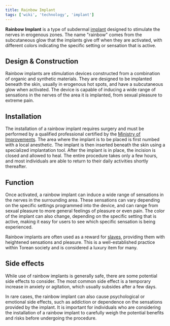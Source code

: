```yaml
---
title: Rainbow Implant
tags: ['wiki', 'technology', 'implant']
---
```


**Rainbow Implant** is a type of subdermal [implant](/tag/implant) designed to stimulate the nerves in erogenous zones. The name "rainbow" comes from the subcutaneous glow that the implants give off when they are activated, with different colors indicating the specific setting or sensation that is active.

<!--
## History

The first rainbow implant was first developed by the [Ministry of Improvements](/wiki/ministry-of-improvements). It was originally intended to be used for medical purposes, such as treating sexual dysfunction or low libido. However, over time, it became clear that the implant had a much broader appeal, particularly among the population of Torei who valued sexual pleasure and experimentation.
-->

## Design & Construction

Rainbow implants are stimulation devices constructed from a combination of organic and synthetic materials. They are designed to be implanted beneath the skin, usually in erogenous hot spots, and have a subcutaneous glow when activated. The device is capable of inducing a wide range of sensations in the nerves of the area it is implanted, from sexual pleasure to extreme pain.

## Installation

The installation of a rainbow implant requires surgery and must be performed by a qualified professional certified by the [Ministry of Improvements](/wiki/ministry-of-improvements). The area where the implant is to be placed is first numbed with a local anesthetic. The implant is then inserted beneath the skin using a specialized implantation tool. After the implant is in place, the incision is closed and allowed to heal. The entire procedure takes only a few hours, and most individuals are able to return to their daily activities shortly thereafter.

<!-- These kind of implants are designed to be permanent, and cannot be removed once it has been implanted. This means that individuals who receive the implant will be subject to its effects for the rest of their lives. -->

## Function

Once activated, a rainbow implant can induce a wide range of sensations in the nerves in the surrounding area. These sensations can vary depending on the specific settings programmed into the device, and can range from sexual pleasure to more general feelings of pleasure or even pain. The color of the implant can also change, depending on the specific setting that is active, making it easy for users to see which specific sensation is being experienced.

Rainbow implants are often used as a reward for [slaves](/wiki/slavery), providing them with heightened sensations and pleasure. This is a well-established practice within Torean society and is considered a luxury item for many.

## Side effects

While use of rainbow implants is generally safe, there are some potential side effects to consider. The most common side effect is a temporary increase in anxiety or agitation, which usually subsides after a few days.

In rare cases, the rainbow implant can also cause psychological or emotional side effects, such as addiction or dependence on the sensations provided by the implant. It is important for individuals who are considering the installation of a rainbow implant to carefully weigh the potential benefits and risks before undergoing the procedure.

<!--
## Availability

Rainbow implants are currently only available on [Torei](/wiki/torei), where they are primarily used by the wealthy and powerful as a means of enhancing their sexual pleasure. The implant is also commonly implanted into slaves as a form of reward, allowing them to experience the same pleasures as their owners.

Despite the risks associated with the implant, it remains a popular and sought-after device among those who value sexual pleasure and dominance. However, there are growing concerns about the ethics of using such devices, particularly when implanted into slaves who have no say in the matter.
-->
